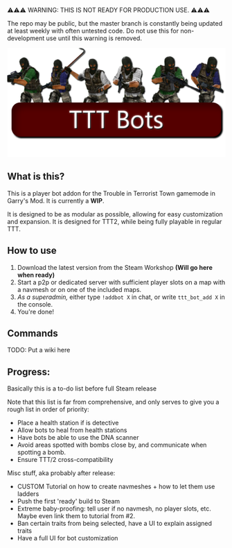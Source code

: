 ⚠️⚠️⚠️ WARNING: THIS IS NOT READY FOR PRODUCTION USE. ⚠️⚠️⚠️

The repo may be public, but the master branch is constantly being updated at least weekly with often untested code. Do not use this for non-development use until this warning is removed.

![TTT Bots Header](tttbots-banner2.png)
## What is this?
This is a player bot addon for the Trouble in Terrorist Town gamemode in Garry's Mod. It is currently a **WIP**.

It is designed to be as modular as possible, allowing for easy customization and expansion. It is designed for TTT2, while being fully playable in regular TTT.

## How to use
1. Download the latest version from the Steam Workshop **(Will go here when ready)**
2. Start a p2p or dedicated server with sufficient player slots on a map with a navmesh or on one of the included maps.
3. *As a superadmin,* either type `!addbot X` in chat, or write `ttt_bot_add X` in the console.
4. You're done!

## Commands
TODO: Put a wiki here

## Progress:
Basically this is a to-do list before full Steam release

Note that this list is far from comprehensive, and only serves to give you a rough list in order of priority:
- Place a health station if is detective
- Allow bots to heal from health stations
- Have bots be able to use the DNA scanner
- Avoid areas spotted with bombs close by, and communicate when spotting a bomb.
- Ensure TTT/2 cross-compatibility

Misc stuff, aka probably after release:
- CUSTOM Tutorial on how to create navmeshes + how to let them use ladders
- Push the first 'ready' build to Steam
- Extreme baby-proofing: tell user if no navmesh, no player slots, etc. Maybe even link them to tutorial from #2.
- Ban certain traits from being selected, have a UI to explain assigned traits
- Have a full UI for bot customization
